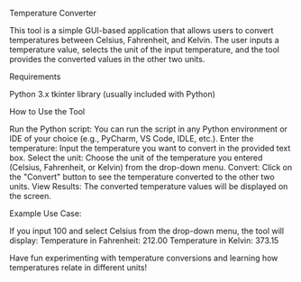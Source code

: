 Temperature Converter

This tool is a simple GUI-based application that allows users to convert temperatures between Celsius, Fahrenheit, and Kelvin. The user inputs a temperature value, selects the unit of the input temperature, and the tool provides the converted values in the other two units.

Requirements

Python 3.x
tkinter library (usually included with Python)

How to Use the Tool

Run the Python script: You can run the script in any Python environment or IDE of your choice (e.g., PyCharm, VS Code, IDLE, etc.).
Enter the temperature: Input the temperature you want to convert in the provided text box.
Select the unit: Choose the unit of the temperature you entered (Celsius, Fahrenheit, or Kelvin) from the drop-down menu.
Convert: Click on the "Convert" button to see the temperature converted to the other two units.
View Results: The converted temperature values will be displayed on the screen.

Example Use Case:

If you input 100 and select Celsius from the drop-down menu, the tool will display:
Temperature in Fahrenheit: 212.00
Temperature in Kelvin: 373.15

Have fun experimenting with temperature conversions and learning how temperatures relate in different units!
